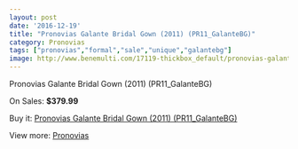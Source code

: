 ```yaml
---
layout: post
date: '2016-12-19'
title: "Pronovias Galante Bridal Gown (2011) (PR11_GalanteBG)"
category: Pronovias
tags: ["pronovias","formal","sale","unique","galantebg"]
image: http://www.benemulti.com/17119-thickbox_default/pronovias-galante-bridal-gown-2011-pr11galantebg.jpg
---
```

Pronovias Galante Bridal Gown (2011) (PR11_GalanteBG)

On Sales: **$379.99**
<a href="https://www.benemulti.com/en/pronovias/6536-pronovias-galante-bridal-gown-2011-pr11galantebg.html"><amp-img layout="responsive" width="600" height="600" src="//www.benemulti.com/17119-thickbox_default/pronovias-galante-bridal-gown-2011-pr11galantebg.jpg" alt="Pronovias Galante Bridal Gown (2011) (PR11_GalanteBG) 0" /></a>
<a href="https://www.benemulti.com/en/pronovias/6536-pronovias-galante-bridal-gown-2011-pr11galantebg.html"><amp-img layout="responsive" width="600" height="600" src="//www.benemulti.com/17121-thickbox_default/pronovias-galante-bridal-gown-2011-pr11galantebg.jpg" alt="Pronovias Galante Bridal Gown (2011) (PR11_GalanteBG) 1" /></a>
<a href="https://www.benemulti.com/en/pronovias/6536-pronovias-galante-bridal-gown-2011-pr11galantebg.html"><amp-img layout="responsive" width="600" height="600" src="//www.benemulti.com/17120-thickbox_default/pronovias-galante-bridal-gown-2011-pr11galantebg.jpg" alt="Pronovias Galante Bridal Gown (2011) (PR11_GalanteBG) 2" /></a>

Buy it: [Pronovias Galante Bridal Gown (2011) (PR11_GalanteBG)](https://www.benemulti.com/en/pronovias/6536-pronovias-galante-bridal-gown-2011-pr11galantebg.html "Pronovias Galante Bridal Gown (2011) (PR11_GalanteBG)")

View more: [Pronovias](https://www.benemulti.com/en/55-pronovias "Pronovias")